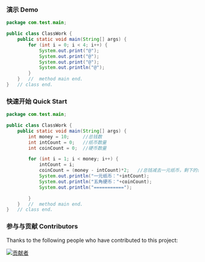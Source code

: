 ###  演示    Demo

```java
package com.test.main;

public class ClassWork {
    public static void main(String[] args) {
        for (int i = 0; i < 4; i++) {
            System.out.print("@");
            System.out.print("@");
            System.out.print("@");
            System.out.println("@");
        }
    }   //  method main end.
}   // class end.
```

### 快速开始   Quick Start

```java
package com.test.main;

public class ClassWork {
    public static void main(String[] args) {
        int money = 10;     //总钱数
        int intCount = 0;   //纸币数量
        int coinCount = 0;  //硬币数量

        for (int i = 1; i < money; i++) {
            intCount = i;
            coinCount = (money - intCount)*2;	//总钱减去一元纸币，剩下的值*2为硬币数量
            System.out.println("一元纸币："+intCount);
            System.out.println("五角硬币："+coinCount);
            System.out.println("===========");

        }
    }   //  method main end.
}   // class end.

```

### 参与与贡献   Contributors

Thanks to the following people who have contributed to this project:

[![贡献者](https://img.shields.io/github/contributors/nine0703/JavaTestPath.svg?label=贡献者)](https://github.com//nine0703/JavaTestPath/graphs/contributors)
